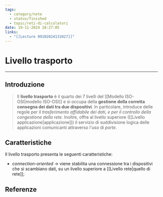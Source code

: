 ```yaml
---
tags:
  - category/note
  - status/finished
  - topic/reti-di-calcolatori
date: 19-11-2024 18:27:05
links:
  - "[[Lecture 09102024132027]]"
---
```

# Livello trasporto
---
## Introduzione
> Il **livello trasporto** è il quarto dei 7 livelli del [[Modello ISO-OSI|modello ISO-OSI]] e si occupa della **gestione della corretta consegna dei dati tra due dispositivi**. In particolare, introduce delle regole per il _trasferimento affidabile dei dati, e per il controllo della congestione della rete_. Inoltre, offre al livello superiore ([[Livello applicazione|applicazione]]) il servizio di suddivisione logica delle applicazioni comunicanti attraverso l'uso di _porte_.

## Caratteristiche
Il livello trasporto presenta le seguenti caratteristiche:
- _connection-oriented_ -> viene stabilita una connessione tra i dispositivi che si scambiano dati, su un livello superiore a [[Livello rete|quello di rete]];

## Referenze